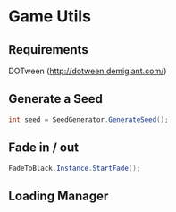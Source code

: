# Game Utils

## Requirements

DOTween (http://dotween.demigiant.com/)

## Generate a Seed

```cs
int seed = SeedGenerator.GenerateSeed();
```

## Fade in / out

```cs
FadeToBlack.Instance.StartFade();
```

## Loading Manager